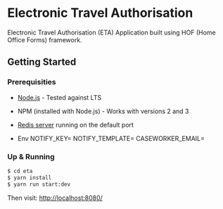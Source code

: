 # Electronic Travel Authorisation
Electronic Travel Authorisation (ETA) Application built using HOF (Home Office Forms) framework.

## Getting Started

### Prerequisities

- [Node.js](https://nodejs.org/en/) - Tested against LTS
- NPM (installed with Node.js) - Works with versions 2 and 3
- [Redis server](http://redis.io/download) running on the default port

- Env
NOTIFY_KEY=<ETA Gov notify team api key>
NOTIFY_TEMPLATE=<Gov notify email template>
CASEWORKER_EMAIL=<caseworker test email address>


### Up & Running

```bash
$ cd eta
$ yarn install
$ yarn run start:dev
```
Then visit: [http://localhost:8080/](http://localhost:8080/)

